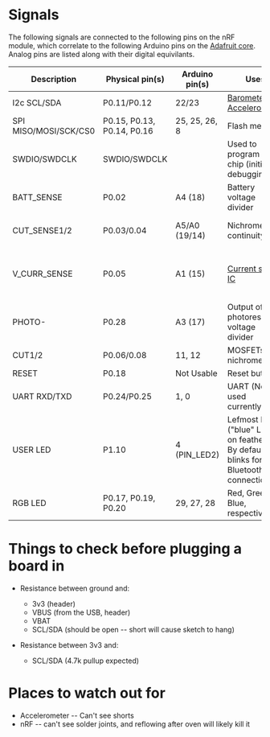 # Signals

The following signals are connected to the following pins on the nRF module, which correlate to the following Arduino pins on the [Adafruit core](https://github.com/adafruit/Adafruit_nRF52_Arduino/blob/master/variants/feather_nrf52840_express/variant.cpp). Analog pins are listed along with their digital equivilants.

| Description | Physical pin(s) | Arduino pin(s) | Uses | Driver |
| ----- | ----------- | ------------ | --------- | ------ |
| I2c SCL/SDA | P0.11/P0.12 | 22/23 | [Barometer](https://www.digikey.com/en/products/detail/te-connectivity-measurement-specialties/MS560702BA03-50/4700921), [Accelerometer](https://www.digikey.com/en/products/detail/tdk-invensense/ICM-20602/5872870) | Modified MS5xxx, Need to write one |
| SPI MISO/MOSI/SCK/CS0 | P0.15, P0.13, P0.14, P0.16 | 25, 25, 26, 8 | Flash memory | [S25FLx](https://github.com/BleepLabs/S25FLx) |
| SWDIO/SWDCLK | SWDIO/SWDCLK | | Used to program the chip (initially), debugging | |
| BATT_SENSE | P0.02 | A4 (18) | Battery voltage divider | Battery voltage = 2 * (analogRead(A4) / analogReadResolution) |
| CUT_SENSE1/2 | P0.03/0.04 | A5/A0 (19/14)  | Nichrome continuity | Should read about half of Vbatt when connected |
| V_CURR_SENSE | P0.05 | A1 (15) | [Current sense IC](https://www.digikey.com/en/products/detail/allegro-microsystems/ACS711KEXLT-15AB-T/3868192) | The output rises by 90mV / Amp, centered around VCC/2. We should figure out how to read Vcc |
| PHOTO- | P0.28 | A3 (17) | Output of the photoresistor voltage divider |
| CUT1/2 | P0.06/0.08 | 11, 12 | MOSFETs for nichrome |
| RESET | P0.18 | Not Usable | Reset button |
| UART RXD/TXD | P0.24/P0.25 | 1, 0 | UART (Not used currently) |
| USER LED | P1.10 | 4 (PIN_LED2) | Lefmost LED ("blue" LED on feathers). By default blinks for Bluetooth connection |
| RGB LED | P0.17, P0.19, P0.20 | 29, 27, 28 | Red, Green, Blue, respectively |

# Things to check before plugging a board in

- Resistance between ground and:
  - 3v3 (header)
  - VBUS (from the USB, header)
  - VBAT
  - SCL/SDA (should be open -- short will cause sketch to hang)

- Resistance between 3v3 and:
  - SCL/SDA (4.7k pullup expected)

# Places to watch out for

- Accelerometer -- Can't see shorts
- nRF -- can't see solder joints, and reflowing after oven will likely kill it
